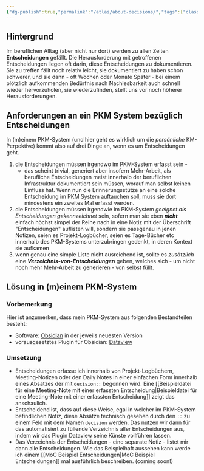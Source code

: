 ```yaml
---
{"dg-publish":true,"permalink":"/atlas/about-decisions/","tags":["class/note"]}
---
```



## Hintergrund
Im beruflichen Alltag (aber nicht nur dort) werden zu allen Zeiten **Entscheidungen** gefällt. Die Herausforderung mit getroffenen Entscheidungen liegen oft darin, diese Entscheidungen zu dokumentieren. Sie zu treffen fällt noch relativ leicht, sie dokumentiert zu haben schon schwerer, und sie dann - oft Wochen oder Monate Später - bei einem plötzlich aufkommenden Bedürfnis nach Nachlesbarkeit auch schnell wieder hervorzuholen, sie wiederzufinden, stellt uns vor noch höherer Herausforderungen.  

## Anforderungen an ein PKM System bezüglich Entscheidungen
In (m)einem PKM-System (und hier geht es wirklich um die *persönliche* KM-Perpektive) kommt also auf drei Dinge an, wenn es um Entscheidungen geht.
1. die Entscheidungen müssen irgendwo im PKM-System erfasst sein - 
	- das scheint trivial, generiert aber insofern Mehr-Arbeit, als berufliche Entscheidungen meist innerhalb der beruflichen Infrastruktur dokumentiert sein müssen, worauf man selbst keinen Einfluss hat. Wenn nun die Erinnerungsstütze an eine solche Entscheidung im PKM System auftauchen soll, muss sie dort mindestens ein zweites Mal erfasst werden. 
2. die Entscheidungen müssen irgendwie im PKM-System *geeignet als Entscheidungen gekennzeichnet* sein, sofern man sie eben ___nicht___ einfach höchst simpel der Reihe nach in eine Notiz mit der Überschrift "Entscheidungen" auflisten will, sondern sie passgenau in jenen Notizen, seien es Projekt-Logbücher, seien es Tage-Bücher etc innerhalb des PKM-Systems unterzubringen gedenkt, in deren Kontext sie aufkamen
3. wenn genau eine simple Liste nicht ausreichend ist, sollte es *zusätzlich* eine ***Verzeichnis-von-Entscheidungen*** geben, welches sich - um nicht noch mehr Mehr-Arbeit zu generieren - von selbst füllt.

## Lösung in (m)einem PKM-System
### Vorbemerkung
Hier ist anzumerken, dass mein PKM-System aus folgenden Bestandteilen besteht:
- Software: [Obsidian](https://obsidian.md) in der jeweils neuesten Version
- vorausgesetztes Plugin für Obsidian: [Dataview](https://github.com/blacksmithgu/obsidian-dataview) 
### Umsetzung
- Entscheidungen erfasse ich innerhalb von Projekt-Logbüchern, Meeting-Notizen oder den Daily Notes in einer einfachen Form innerhalb eines Absatzes der mit `decision::` begonnen wird. Eine [[Beispieldatei für eine Meeting-Note mit einer erfassten Entscheidung\|Beispieldatei für eine Meeting-Note mit einer erfassten Entscheidung]] zeigt das anschaulich.
- Entscheidend ist, dass auf diese Weise, egal in welcher im PKM-System befindlichen Notiz, diese Absätze technisch gesehen durch den `::` zu einem Feld mit dem Namen `decision` werden. Das nutzen wir dann für das automatisiert zu füllende Verzeichnis aller Entscheidungen aus, indem wir das Plugin Dataview seine Künste vollführen lassen.   
- Das Verzeichnis der Entscheidungen - eine separate Notiz - listet mir dann alle Entscheidungen. Wie das Beispielhaft aussehen kann werde ich einem [[MoC Beispiel Entscheidungen\|MoC Beispiel Entscheidungen]] mal ausführlich beschreiben. (coming soon!)
